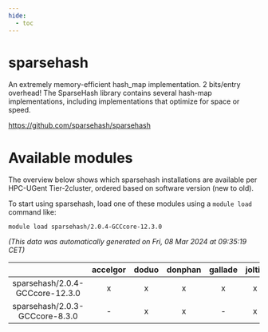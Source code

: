 ```yaml
---
hide:
  - toc
---
```


sparsehash
==========


An extremely memory-efficient hash_map implementation. 2 bits/entry overhead! The SparseHash library contains several hash-map implementations, including implementations that optimize for space or speed.

https://github.com/sparsehash/sparsehash
# Available modules


The overview below shows which sparsehash installations are available per HPC-UGent Tier-2cluster, ordered based on software version (new to old).

To start using sparsehash, load one of these modules using a `module load` command like:

```shell
module load sparsehash/2.0.4-GCCcore-12.3.0
```

*(This data was automatically generated on Fri, 08 Mar 2024 at 09:35:19 CET)*  

| |accelgor|doduo|donphan|gallade|joltik|skitty|
| :---: | :---: | :---: | :---: | :---: | :---: | :---: |
|sparsehash/2.0.4-GCCcore-12.3.0|x|x|x|x|x|x|
|sparsehash/2.0.3-GCCcore-8.3.0|-|x|x|-|x|x|
